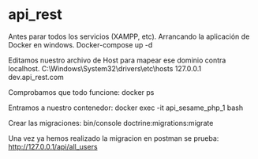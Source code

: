 # api_rest
Antes parar todos los servicios (XAMPP, etc).
Arrancando la aplicación de Docker en windows.
Docker-compose up -d

Editamos nuestro archivo de Host para mapear ese dominio contra localhost.
C:\Windows\System32\drivers\etc\hosts
127.0.0.1	   dev.api_rest.com

Comprobamos que todo funcione:
docker ps

Entramos a nuestro contenedor:
docker exec -it api_sesame_php_1 bash

Crear las migraciones:
bin/console doctrine:migrations:migrate

Una vez ya hemos realizado la migracion en postman se prueba:
http://127.0.0.1/api/all_users

